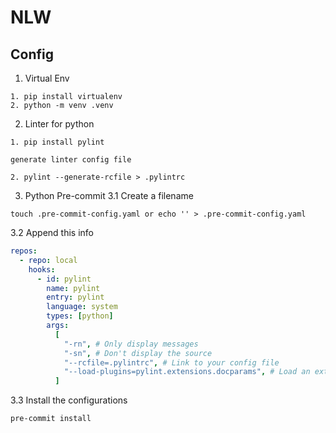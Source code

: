 # NLW

## Config
1. Virtual Env
```shelll
1. pip install virtualenv
2. python -m venv .venv
```
2. Linter for python
```shell
1. pip install pylint
```
```generate linter config file```
```shell
2. pylint --generate-rcfile > .pylintrc
```

3. Python Pre-commit
3.1 Create a filename
```shell
touch .pre-commit-config.yaml or echo '' > .pre-commit-config.yaml
```
3.2 Append this info
```yaml
repos:
  - repo: local
    hooks:
      - id: pylint
        name: pylint
        entry: pylint
        language: system
        types: [python]
        args:
          [
            "-rn", # Only display messages
            "-sn", # Don't display the source
            "--rcfile=.pylintrc", # Link to your config file
            "--load-plugins=pylint.extensions.docparams", # Load an extension
          ]
```
3.3 Install the configurations
```shell
pre-commit install
```